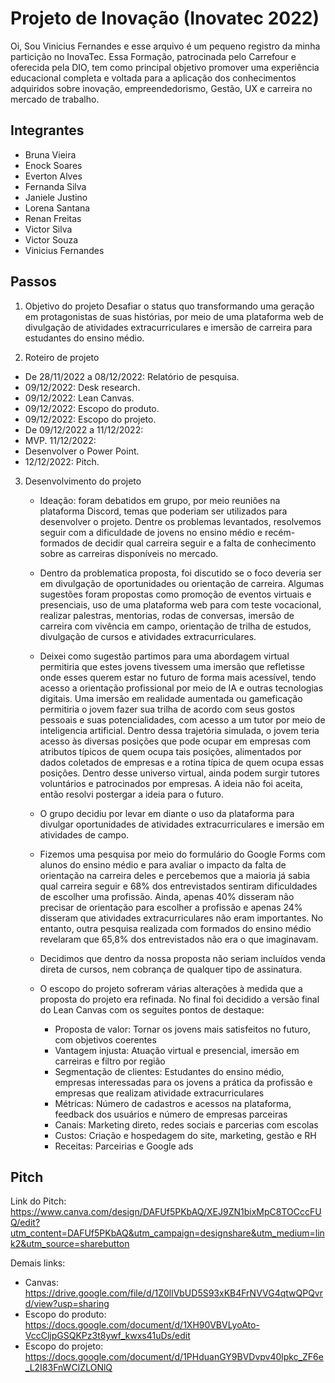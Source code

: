 # Projeto de Inovação (Inovatec 2022)

Oi, Sou Vinicius Fernandes e esse arquivo é um pequeno registro da minha particição no InovaTec. Essa Formação, patrocinada pelo Carrefour e oferecida pela DIO, tem como principal objetivo promover uma experiência educacional completa e voltada para a aplicação dos conhecimentos adquiridos sobre inovação, empreendedorismo, Gestão, UX e carreira no mercado de trabalho. 

## Integrantes 

- Bruna Vieira
- Enock Soares
- Everton Alves
- Fernanda Silva
- Janiele Justino
- Lorena Santana
- Renan Freitas
- Victor Silva
- Victor Souza
- Vinicius Fernandes


## Passos

1. Objetivo do projeto 
  Desafiar o status quo transformando uma geração em protagonistas de suas histórias, por meio de uma plataforma web de divulgação de atividades extracurriculares e     imersão de carreira para estudantes do ensino médio.

2. Roteiro de projeto

  - De 28/11/2022 a 08/12/2022: Relatório de pesquisa. 
  - 09/12/2022: Desk research. 
  - 09/12/2022: Lean Canvas. 
  - 09/12/2022: Escopo do produto. 
  - 09/12/2022: Escopo do projeto. 
  - De 09/12/2022 a 11/12/2022: 
  - MVP. 11/12/2022: 
  - Desenvolver o Power Point. 
  - 12/12/2022: Pitch.
  
 3. Desenvolvimento do projeto
 
     - Ideação: foram debatidos em grupo, por meio reuniões na plataforma Discord, temas que poderiam ser utilizados para desenvolver o projeto. Dentre os problemas          levantados, resolvemos seguir com a dificuldade de jovens no ensino médio e recém-formados de decidir qual carreira seguir e a falta de conhecimento sobre as          carreiras   disponíveis no mercado.
      - Dentro da problematica proposta, foi discutido se o foco deveria ser em divulgação de oportunidades ou orientação de carreira. Algumas sugestões foram                propostas como promoção de eventos virtuais e presenciais, uso de uma plataforma web para com teste vocacional, realizar palestras, mentorias, rodas de                conversas, imersão de carreira com vivência em campo, orientação de trilha de estudos, divulgação de cursos e atividades extracurriculares. 
       - Deixei como sugestão partimos para uma abordagem virtual permitiria  que estes jovens tivessem uma imersão que refletisse onde esses querem estar no futuro de        forma mais acessível, tendo acesso a orientação profissional por meio de IA e outras tecnologias digitais. Uma imersão em realidade aumentada ou gameficação            permitiria o jovem fazer sua trilha de acordo com seus gostos pessoais e suas potencialidades, com acesso a um tutor por meio de inteligencia artificial. Dentro        dessa trajetória simulada, o jovem teria acesso às diversas posições que pode ocupar em empresas  com atributos típicos de quem ocupa tais posições, alimentados        por dados coletados de empresas e a rotina típica de quem ocupa essas posições. Dentro desse universo virtual, ainda podem surgir tutores voluntários e                patrocinados por empresas. A ideia não foi aceita, então resolvi postergar a ideia para o futuro.
       - O grupo decidiu por levar em diante o uso da plataforma para divulgar oportunidades de atividades extracurriculares e imersão em atividades de campo.
       - Fizemos uma pesquisa por meio do formulário do Google Forms com alunos do ensino médio e  para avaliar o impacto da falta de orientação na carreira deles e          percebemos que a maioria já sabia qual carreira seguir e  68% dos entrevistados sentiram dificuldades de escolher uma profissão. Ainda, apenas 40% disseram não        precisar de orientação para escolher a profissão e apenas 24% disseram que atividades extracurriculares não eram importantes. No entanto, outra pesquisa                realizada com formados do ensino médio revelaram que 65,8% dos entrevistados não era o que imaginavam. 
       - Decidimos que dentro da nossa proposta não seriam incluídos venda direta de cursos, nem cobrança de qualquer tipo de assinatura.
       - O escopo do projeto sofreram várias alterações à medida que a proposta do projeto era refinada. No final foi decidido a versão final do Lean Canvas com os            seguites pontos de destaque:

          - Proposta de valor: Tornar os jovens mais satisfeitos no futuro, com objetivos coerentes
          - Vantagem injusta: Atuação virtual e presencial, imersão em carreiras e filtro por região
          - Segmentação de clientes: Estudantes do ensino médio, empresas interessadas para os jovens a prática da profissão e empresas que realizam atividade                     extracurriculares
          - Métricas: Número de cadastros e acessos na plataforma, feedback dos usuários e número de empresas parceiras
          - Canais: Marketing direto, redes sociais e parcerias com escolas
          - Custos: Criação e hospedagem do site, marketing, gestão e RH
          - Receitas: Parceirias e Google ads
     

## Pitch

Link do Pitch: 
https://www.canva.com/design/DAFUf5PKbAQ/XEJ9ZN1bixMpC8TOCccFUQ/edit?utm_content=DAFUf5PKbAQ&utm_campaign=designshare&utm_medium=link2&utm_source=sharebutton

Demais links:
- Canvas: https://drive.google.com/file/d/1Z0llVbUD5S93xKB4FrNVVG4qtwQPQvrd/view?usp=sharing
- Escopo do produto: https://docs.google.com/document/d/1XH90VBVLyoAto-VccCljpGSQKPz3t8ywf_kwxs41uDs/edit
- Escopo do projeto: https://docs.google.com/document/d/1PHduanGY9BVDvpv40lpkc_ZF6e_L2I83FnWCIZLONlQ

